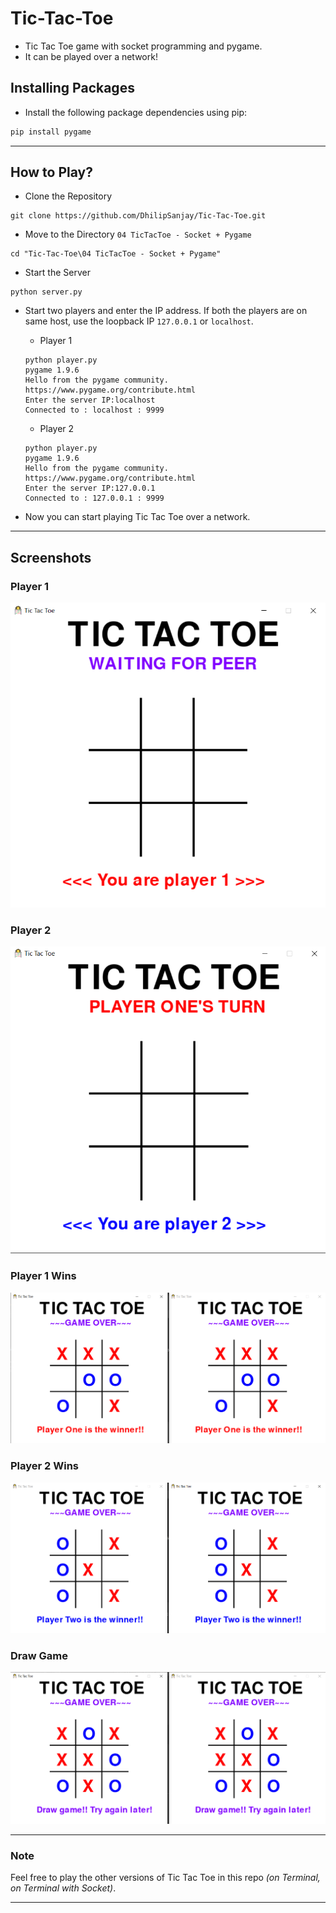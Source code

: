 # Tic-Tac-Toe
- Tic Tac Toe game with socket programming and pygame.
- It can be played over a network!

## Installing Packages
- Install the following package dependencies using pip:
```ps
pip install pygame
```

---

## How to Play?
- Clone the Repository
```
git clone https://github.com/DhilipSanjay/Tic-Tac-Toe.git
```
- Move to the Directory `04 TicTacToe - Socket + Pygame`
```
cd "Tic-Tac-Toe\04 TicTacToe - Socket + Pygame"
```
- Start the Server
```
python server.py
```
- Start two players and enter the IP address. If both the players are on same host, use the loopback IP `127.0.0.1` or `localhost`.
    - Player 1
    ```
    python player.py
    pygame 1.9.6
    Hello from the pygame community. https://www.pygame.org/contribute.html
    Enter the server IP:localhost
    Connected to : localhost : 9999
    ```

    - Player 2
    ```
    python player.py
    pygame 1.9.6
    Hello from the pygame community. https://www.pygame.org/contribute.html
    Enter the server IP:127.0.0.1
    Connected to : 127.0.0.1 : 9999
    ```
- Now you can start playing Tic Tac Toe over a network.

---

## Screenshots

### Player 1
![Player 1](images/Player1.png)

### Player 2
![Player 2](images/Player2.png)

### Player 1 Wins
![Player 1 Wins](images/Player1Wins.png)

### Player 2 Wins
![Player 2 Wins](images/Player2Wins.png)

### Draw Game
![Draw Game](images/DrawGame.png)

---

### Note
Feel free to play the other versions of Tic Tac Toe in this repo *(on Terminal, on Terminal with Socket)*.

---
